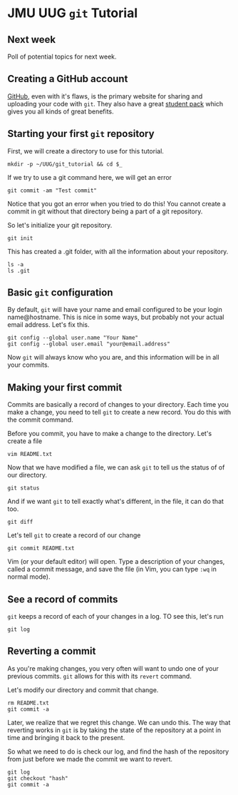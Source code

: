 # JMU UUG `git` Tutorial

## Next week

Poll of potential topics for next week.

## Creating a GitHub account

[GitHub](https://github.com), even with it's flaws, is the primary website for sharing and uploading your code with `git`. They also have a great [student pack](https://education.github.com/pack) which gives you all kinds of great benefits.

## Starting your first `git` repository

First, we will create a directory to use for this tutorial.

    mkdir -p ~/UUG/git_tutorial && cd $_

If we try to use a git command here, we will get an error

    git commit -am "Test commit"

Notice that you got an error when you tried to do this! You cannot create a
commit in git without that directory being a part of a git repository.

So let's initialize your git repository.

    git init

This has created a .git folder, with all the information about your
repository.

    ls -a
    ls .git

## Basic `git` configuration

By default, `git` will have your name and email configured to be your login
name@hostname. This is nice in some ways, but probably not your actual
email address. Let's fix this.

    git config --global user.name "Your Name"
    git config --global user.email "your@email.address"

Now `git` will always know who you are, and this information will be in all
your commits.

## Making your first commit

Commits are basically a record of changes to your directory. Each time you
make a change, you need to tell `git` to create a new record. You do this
with the commit command.

Before you commit, you have to make a change to the directory. Let's create
a file

    vim README.txt

Now that we have modified a file, we can ask `git` to tell us the status of
of our directory.

    git status

And if we want `git` to tell exactly what's different, in the file, it can do
that too.

    git diff

Let's tell `git` to create a record of our change

    git commit README.txt

Vim (or your default editor) will open. Type a description of your changes,
called a commit message, and save the file (in Vim, you can type `:wq` in
normal mode).

## See a record of commits

`git` keeps a record of each of your changes in a log. TO see this, let's run

    git log

## Reverting a commit

As you're making changes, you very often will want to undo one of your previous
commits. `git` allows for this with its `revert` command.

Let's modify our directory and commit that change.

    rm README.txt
    git commit -a

Later, we realize that we regret this change. We can undo this. The way that
reverting works in `git` is by taking the state of the repository at a point in time and bringing it back to the present.

So what we need to do is check our log, and find the hash of the repository from just before we made the commit we want to revert.

    git log
    git checkout "hash"
    git commit -a
